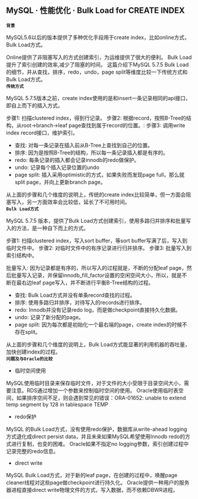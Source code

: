 ## MySQL · 性能优化 · Bulk Load for CREATE INDEX

 **`背景`**   


MySQL5.6以后的版本提供了多种优化手段用于create index，比如online方式，Bulk Load方式。  


Online提供了非阻塞写入的方式创建索引，为运维提供了很大的便利。
Bulk Load提升了索引创建的效率,减少了阻塞的时间。
这篇介绍下MySQL 5.7.5 Bulk Load的细节，并从查找，排序，redo，undo，page split等维度比较一下传统方式和Bulk Load方式。   **`传统方式`**   


MySQL 5.7.5版本之前，create index使用的是和insert一条记录相同的api接口，即自上而下的插入方式。  


步骤1: 扫描clustered index，得到行记录。
步骤2: 根据record，按照B-Tree的结构，从root->branch->leaf page查找到属于record的位置。:
步骤3: 调用write index record接口，维护索引。  


* 查找: 对每一条记录在插入前从B-Tree上查找到自己的位置。
* 排序: 因为是按照B-Tree的结构，所以每一条记录插入都是有序的。
* redo: 每条记录的插入都会记录innodb的redo做保护。
* undo: 记录每个插入记录位置的undo
* page split: 插入采用optimistic的方式，如果失败而发现page full，那么就split page，并向上更新branch page。



从上面的步骤和几个维度的说明上，传统的create index比较简单，但一方面会阻塞写入，另一方面效率会比较低，延长了不可用时间。   **`Bulk Load方式`**   


MySQL 5.7.5 版本，提供了Bulk Load方式创建索引，使用多路归并排序和批量写入的方法，是一种自下而上的方式。  


步骤1: 扫描clustered index，写入sort buffer，等sort buffer写满了后，写入到临时文件中。
步骤2: 对临时文件中的有序记录进行归并排序。
步骤3: 批量写入到索引结构中。  


批量写入: 因为记录都是有序的，所以写入的过程就是，不断的分配leaf page，然后批量写入记录，并保留innodb_fill_factor设置的空闲空间大小，所以，就是不断在最右边leaf page写入，并不断进行平衡B-Tree结构的过程。  


* 查找: Bulk Load方式并没有单条record查找的过程。
* 排序: 使用多路归并排序，对待写入的records进行排序。
* redo: Innodb并没有记录redo log，而是做checkpoint直接持久化数据。
* undo: 记录了新分配的page。
* page split: 因为每次都是初始化一个最右端的page，create index的时候不存在split。



从上面的步骤和几个维度的说明上，Bulk Load方式能显著的利用机器的吞吐量，加快创建index的过程。   **`问题及与Oracle的比较`**   


* 临时空间使用  


MySQL使用临时目录来保存临时文件，对于文件的大小受限于目录空间大小，需要注意。RDS通过增加一个参数来控制临时空间的使用。
Oracle使用临时表空间，如果排序空间不足，则会遇到常见的错误：ORA-01652: unable to extend temp segment by 128 in tablespace TEMP  

  
* redo保护  


MySQL 的Bulk Load方式，没有使用redo保护，数据库从write-ahead logging方式退化成direct persist data，并且未来如果MySQL希望使用Innodb redo的方式进行复制，也变的困难。
Oracle如果不指定no logging参数，索引创建过程中记录完整的redo信息。  

  
* direct write  


MySQL Bulk Load方式，对于新的leaf page，在创建的过程中，唤醒page cleaner线程对这些page做checkpoint进行持久化。
Oracle提供一种用户的服务器进程直接direct write物理文件的方式，写入数据，而不依赖DBWR进程。  


